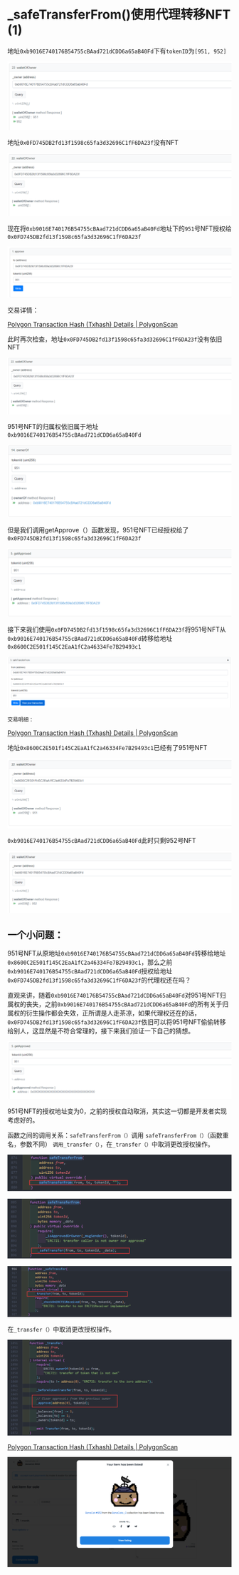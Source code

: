 # _safeTransferFrom()使用代理转移NFT (1)

地址`0xb9016E740176B54755cBAad721dCDD6a65aB40Fd`下有`tokenID`为`[951, 952]`

![Untitled](./img/_safeTransferFrom()使用代理转移NFT_.png)

地址`0x0FD745DB2fd13f1598c65fa3d32696C1fF6DA23f`没有NFT

![Untitled](./img/_safeTransferFrom()使用代理转移NFT_1.png)

现在将`0xb9016E740176B54755cBAad721dCDD6a65aB40Fd`地址下的`951`号NFT授权给`0x0FD745DB2fd13f1598c65fa3d32696C1fF6DA23f`

![Untitled](./img/_safeTransferFrom()使用代理转移NFT_2.png)

交易详情：

[Polygon Transaction Hash (Txhash) Details | PolygonScan](https://polygonscan.com/tx/0x58873c6278ed0f7448afcc8a4f8225c7912de7c8b8497048fcfd8f3cd70f0cc4)

此时再次检查，地址`0x0FD745DB2fd13f1598c65fa3d32696C1fF6DA23f`没有依旧NFT

![Untitled](./img/_safeTransferFrom()使用代理转移NFT_3.png)

951号NFT的归属权依旧属于地址`0xb9016E740176B54755cBAad721dCDD6a65aB40Fd`

![Untitled](./img/_safeTransferFrom()使用代理转移NFT_4.png)

但是我们调用getApprove（）函数发现，951号NFT已经授权给了`0x0FD745DB2fd13f1598c65fa3d32696C1fF6DA23f`

![Untitled](./img/_safeTransferFrom()使用代理转移NFT_5.png)

接下来我们使用`0x0FD745DB2fd13f1598c65fa3d32696C1fF6DA23f`将951号NFT从`0xb9016E740176B54755cBAad721dCDD6a65aB40Fd`转移给地址`0x8600C2E501f145C2EaA1fC2a46334Fe7B29493c1`

![Untitled](./img/_safeTransferFrom()使用代理转移NFT_6.png)

`交易明细：`

[Polygon Transaction Hash (Txhash) Details | PolygonScan](https://polygonscan.com/tx/0x042fa2f76ba9716255f2c399e3abf881978a15c7b27f925fe2373c4eadce71a5)

地址`0x8600C2E501f145C2EaA1fC2a46334Fe7B29493c1`已经有了951号NFT

![Untitled](./img/_safeTransferFrom()使用代理转移NFT_7.png)

`0xb9016E740176B54755cBAad721dCDD6a65aB40Fd`此时只剩952号NFT

![Untitled](./img/_safeTransferFrom()使用代理转移NFT_8.png)

## 一个小问题：

951号NFT从原地址`0xb9016E740176B54755cBAad721dCDD6a65aB40Fd`转移给地址`0x8600C2E501f145C2EaA1fC2a46334Fe7B29493c1`，那么之前`0xb9016E740176B54755cBAad721dCDD6a65aB40Fd`授权给地址`0x0FD745DB2fd13f1598c65fa3d32696C1fF6DA23f`的代理权还在吗？

直观来讲，随着`0xb9016E740176B54755cBAad721dCDD6a65aB40Fd`对951号NFT归属权的丧失，之前`0xb9016E740176B54755cBAad721dCDD6a65aB40Fd`的所有关于归属权的衍生操作都会失效，正所谓是人走茶凉，如果代理权还在的话，`0x0FD745DB2fd13f1598c65fa3d32696C1fF6DA23f`依旧可以将951号NFT偷偷转移给别人，这显然是不符合常理的，接下来我们验证一下自己的猜想。

![Untitled](./img/_safeTransferFrom()使用代理转移NFT_9.png)

951号NFT的授权地址变为0，之前的授权自动取消，其实这一切都是开发者实现考虑好的。

函数之间的调用关系：`safeTransferFrom（）`调用 `safeTransferFrom（）`（函数重名，参数不同） `调用_transfer（）`，在`_transfer（）`中取消更改授权操作。

![Untitled](./img/_safeTransferFrom()使用代理转移NFT_10.png)

![Untitled](./img/_safeTransferFrom()使用代理转移NFT_11.png)

![Untitled](./img/_safeTransferFrom()使用代理转移NFT_12.png)

在`_transfer（）`中取消更改授权操作。

![Untitled](./img/_safeTransferFrom()使用代理转移NFT_13.png)

[Polygon Transaction Hash (Txhash) Details | PolygonScan](https://polygonscan.com/tx/0x41de905938fc10782b4269dc4ad065be2a1391caa12f8afabd92902b4a2b4835)

![Untitled](./img/_safeTransferFrom()使用代理转移NFT_14.png)